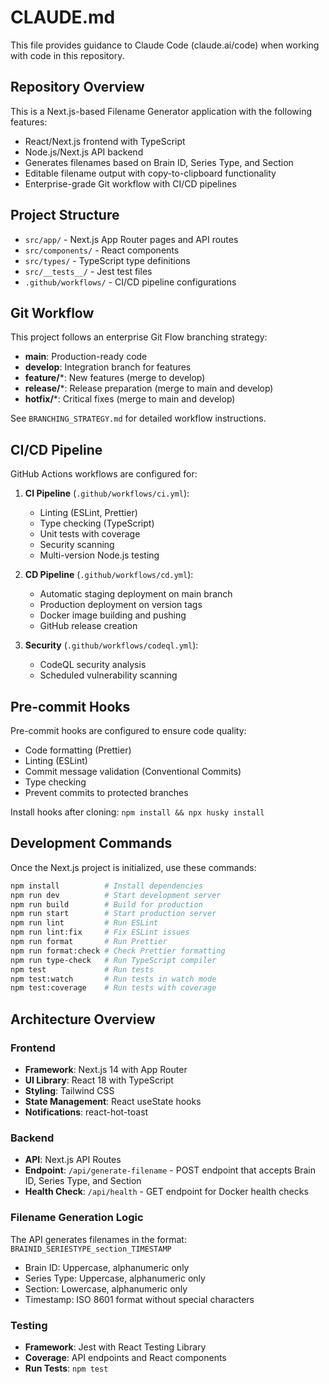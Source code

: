 # CLAUDE.md

This file provides guidance to Claude Code (claude.ai/code) when working with code in this repository.

## Repository Overview

This is a Next.js-based Filename Generator application with the following features:
- React/Next.js frontend with TypeScript
- Node.js/Next.js API backend
- Generates filenames based on Brain ID, Series Type, and Section
- Editable filename output with copy-to-clipboard functionality
- Enterprise-grade Git workflow with CI/CD pipelines

## Project Structure
- `src/app/` - Next.js App Router pages and API routes
- `src/components/` - React components
- `src/types/` - TypeScript type definitions
- `src/__tests__/` - Jest test files
- `.github/workflows/` - CI/CD pipeline configurations

## Git Workflow

This project follows an enterprise Git Flow branching strategy:
- **main**: Production-ready code
- **develop**: Integration branch for features
- **feature/***: New features (merge to develop)
- **release/***: Release preparation (merge to main and develop)
- **hotfix/***: Critical fixes (merge to main and develop)

See `BRANCHING_STRATEGY.md` for detailed workflow instructions.

## CI/CD Pipeline

GitHub Actions workflows are configured for:
1. **CI Pipeline** (`.github/workflows/ci.yml`):
   - Linting (ESLint, Prettier)
   - Type checking (TypeScript)
   - Unit tests with coverage
   - Security scanning
   - Multi-version Node.js testing

2. **CD Pipeline** (`.github/workflows/cd.yml`):
   - Automatic staging deployment on main branch
   - Production deployment on version tags
   - Docker image building and pushing
   - GitHub release creation

3. **Security** (`.github/workflows/codeql.yml`):
   - CodeQL security analysis
   - Scheduled vulnerability scanning

## Pre-commit Hooks

Pre-commit hooks are configured to ensure code quality:
- Code formatting (Prettier)
- Linting (ESLint)
- Commit message validation (Conventional Commits)
- Type checking
- Prevent commits to protected branches

Install hooks after cloning: `npm install && npx husky install`

## Development Commands

Once the Next.js project is initialized, use these commands:
```bash
npm install          # Install dependencies
npm run dev          # Start development server
npm run build        # Build for production
npm run start        # Start production server
npm run lint         # Run ESLint
npm run lint:fix     # Fix ESLint issues
npm run format       # Run Prettier
npm run format:check # Check Prettier formatting
npm run type-check   # Run TypeScript compiler
npm test             # Run tests
npm test:watch       # Run tests in watch mode
npm test:coverage    # Run tests with coverage
```

## Architecture Overview

### Frontend
- **Framework**: Next.js 14 with App Router
- **UI Library**: React 18 with TypeScript
- **Styling**: Tailwind CSS
- **State Management**: React useState hooks
- **Notifications**: react-hot-toast

### Backend
- **API**: Next.js API Routes
- **Endpoint**: `/api/generate-filename` - POST endpoint that accepts Brain ID, Series Type, and Section
- **Health Check**: `/api/health` - GET endpoint for Docker health checks

### Filename Generation Logic
The API generates filenames in the format: `BRAINID_SERIESTYPE_section_TIMESTAMP`
- Brain ID: Uppercase, alphanumeric only
- Series Type: Uppercase, alphanumeric only  
- Section: Lowercase, alphanumeric only
- Timestamp: ISO 8601 format without special characters

### Testing
- **Framework**: Jest with React Testing Library
- **Coverage**: API endpoints and React components
- **Run Tests**: `npm test`